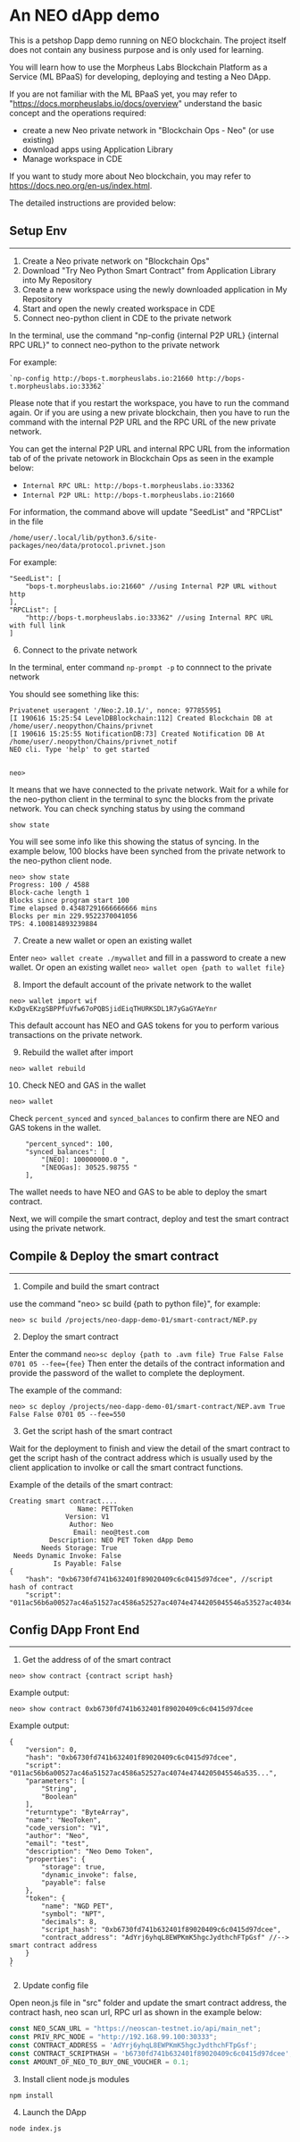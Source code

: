 # An NEO dApp demo

This is a petshop Dapp demo running on NEO blockchain. The project itself does not contain any business purpose and is only used for learning.

You will learn how to use the Morpheus Labs Blockchain Platform as a Service (ML BPaaS) for developing, deploying and testing a Neo DApp.

If you are not familiar with the ML BPaaS yet, you may refer to "https://docs.morpheuslabs.io/docs/overview" understand the basic concept and the operations required:

- create a new Neo private network in "Blockchain Ops - Neo" (or use existing)
- download apps using Application Library
- Manage workspace in CDE

If you want to study more about Neo blockchain, you may refer to https://docs.neo.org/en-us/index.html.

The detailed instructions are provided below:

## Setup Env
------------------------------------------------------------------------
1. Create a Neo private network on "Blockchain Ops"
2. Download "Try Neo Python Smart Contract" from Application Library into My Repository
3. Create a new workspace using the newly downloaded application in My Repository
4. Start and open the newly created workspace in CDE
5. Connect neo-python client in CDE to the private network

In the terminal, use the command "np-config {internal P2P URL} {internal RPC URL}" to connect neo-python to the private network

For example:

    `np-config http://bops-t.morpheuslabs.io:21660 http://bops-t.morpheuslabs.io:33362`

Please note that if you restart the workspace, you have to run the command again. Or if you are using a new private blockchain, then you have to run the command with the internal P2P URL and the RPC URL of the new private network.

You can get the internal P2P URL and internal RPC URL from the information tab of of the private netowork in Blockchain Ops as seen in the example below:

- `Internal RPC URL: http://bops-t.morpheuslabs.io:33362`
- `Internal P2P URL: http://bops-t.morpheuslabs.io:21660`

For information, the command above will update "SeedList" and "RPCList" in the file

`/home/user/.local/lib/python3.6/site-packages/neo/data/protocol.privnet.json`

For example:

```
"SeedList": [
    "bops-t.morpheuslabs.io:21660" //using Internal P2P URL without http
],
"RPCList": [
    "http://bops-t.morpheuslabs.io:33362" //using Internal RPC URL with full link
]
```

6. Connect to the private network

In the terminal,  enter command `np-prompt -p` to connnect to the private network

You should see something like this:

```
Privatenet useragent '/Neo:2.10.1/', nonce: 977855951
[I 190616 15:25:54 LevelDBBlockchain:112] Created Blockchain DB at /home/user/.neopython/Chains/privnet
[I 190616 15:25:55 NotificationDB:73] Created Notification DB At /home/user/.neopython/Chains/privnet_notif
NEO cli. Type 'help' to get started


neo>
```

It means that we have connected to the private network. Wait for a while for the neo-python client in the terminal to sync the blocks from the private network. You can check synching status by using the command 

`show state`

You will see some info like this showing the status of syncing. In the example below, 100 blocks have been synched from the private network to the neo-python client node.
```
neo> show state
Progress: 100 / 4588
Block-cache length 1
Blocks since program start 100
Time elapsed 0.43487291666666666 mins
Blocks per min 229.9522370041056
TPS: 4.100814893239884
```

7. Create a new wallet or open an existing wallet

Enter `neo> wallet create ./mywallet` and fill in a password to create a new wallet. Or open an existing wallet `neo> wallet open {path to wallet file}`

8. Import the default account of the private network to the wallet 

`neo> wallet import wif KxDgvEKzgSBPPfuVfw67oPQBSjidEiqTHURKSDL1R7yGaGYAeYnr`

This default account has NEO and GAS tokens for you to perform various transactions on the private network.

9. Rebuild the wallet after import 

`neo> wallet rebuild`

10. Check NEO and GAS in the wallet 

`neo> wallet` 

Check `percent_synced` and `synced_balances` to confirm there are NEO and GAS tokens in the wallet.

```
    "percent_synced": 100,
    "synced_balances": [
        "[NEO]: 100000000.0 ",
        "[NEOGas]: 30525.98755 "
    ],
```
The wallet needs to have NEO and GAS to be able to deploy the smart contract.

Next, we will compile the smart contract, deploy and test the smart contract using the private network.

## Compile & Deploy the smart contract
--------------------------------------

1. Compile and build the smart contract

use the command "neo> sc build {path to python file}", for example:

`neo> sc build /projects/neo-dapp-demo-01/smart-contract/NEP.py`

2. Deploy the smart contract

Enter the command  `neo>sc deploy {path to .avm file} True False False 0701 05 --fee={fee}`
Then enter the details of the contract information and provide the password of the wallet to complete the deployment.

The example of the command:

`neo> sc deploy /projects/neo-dapp-demo-01/smart-contract/NEP.avm True False False 0701 05 --fee=550`

3. Get the script hash of the smart contract

Wait for the deployment to finish and view the detail of the smart contract to get the script hash of the contract address which is usually used by the client application to involke or call the smart contract functions.

Example of the details of the smart contract:

```
Creating smart contract....
                 Name: PETToken
              Version: V1
               Author: Neo
                Email: neo@test.com
          Description: NEO PET Token dApp Demo
        Needs Storage: True
 Needs Dynamic Invoke: False
           Is Payable: False
{
    "hash": "0xb6730fd741b632401f89020409c6c0415d97dcee", //script hash of contract 
    "script": "011ac56b6a00527ac46a51527ac4586a52527ac4074e4744205045546a53527ac4034e50546a54527ac46a00c30b746f74616c537570706c79876406006c7566616a00c3046e616d65876409006a53c36c7566616a00c30673796d626f6c8764...
```

## Config DApp Front End
------------------------
1. Get the address of of the smart contract 

`neo> show contract {contract script hash}`

Example output: 

`neo> show contract 0xb6730fd741b632401f89020409c6c0415d97dcee`

Example output: 
```
{
    "version": 0,
    "hash": "0xb6730fd741b632401f89020409c6c0415d97dcee",
    "script": "011ac56b6a00527ac46a51527ac4586a52527ac4074e4744205045546a535...",
    "parameters": [
        "String",
        "Boolean"
    ],
    "returntype": "ByteArray",
    "name": "NeoToken",
    "code_version": "V1",
    "author": "Neo",
    "email": "test",
    "description": "Neo Demo Token",
    "properties": {
        "storage": true,
        "dynamic_invoke": false,
        "payable": false
    },
    "token": {
        "name": "NGD PET",
        "symbol": "NPT",
        "decimals": 8,
        "script_hash": "0xb6730fd741b632401f89020409c6c0415d97dcee",
        "contract_address": "AdYrj6yhqL8EWPKmK5hgcJydthchFTpGsf" //--> smart contract address
    }
}
`
```
2. Update config file

Open neon.js file in "src" folder and update the smart contract address, the contract hash, neo scan url, RPC url as shown in the example below:

```javascript
const NEO_SCAN_URL = "https://neoscan-testnet.io/api/main_net";
const PRIV_RPC_NODE = "http://192.168.99.100:30333";
const CONTRACT_ADDRESS = 'AdYrj6yhqL8EWPKmK5hgcJydthchFTpGsf';
const CONTRACT_SCRIPTHASH = 'b6730fd741b632401f89020409c6c0415d97dcee';
const AMOUNT_OF_NEO_TO_BUY_ONE_VOUCHER = 0.1;
```

3. Install client node.js modules

`npm install`

4. Launch the DApp

`node index.js`


